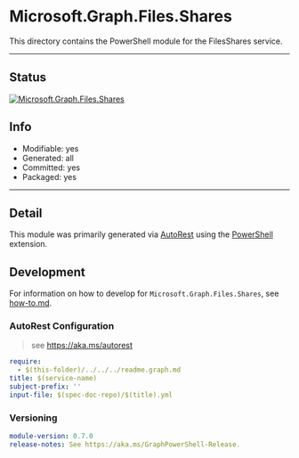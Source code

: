 <!-- region Generated -->
# Microsoft.Graph.Files.Shares
This directory contains the PowerShell module for the FilesShares service.

---
## Status
[![Microsoft.Graph.Files.Shares](https://img.shields.io/powershellgallery/v/Microsoft.Graph.Files.Shares.svg?style=flat-square&label=Microsoft.Graph.Files.Shares "Microsoft.Graph.Files.Shares")](https://www.powershellgallery.com/packages/Microsoft.Graph.Files.Shares/)

## Info
- Modifiable: yes
- Generated: all
- Committed: yes
- Packaged: yes

---
## Detail
This module was primarily generated via [AutoRest](https://github.com/Azure/autorest) using the [PowerShell](https://github.com/Azure/autorest.powershell) extension.

## Development
For information on how to develop for `Microsoft.Graph.Files.Shares`, see [how-to.md](how-to.md).
<!-- endregion -->

### AutoRest Configuration

> see https://aka.ms/autorest

``` yaml
require:
  - $(this-folder)/../../../readme.graph.md
title: $(service-name)
subject-prefix: ''
input-file: $(spec-doc-repo)/$(title).yml
```
### Versioning

``` yaml
module-version: 0.7.0
release-notes: See https://aka.ms/GraphPowerShell-Release.
```
